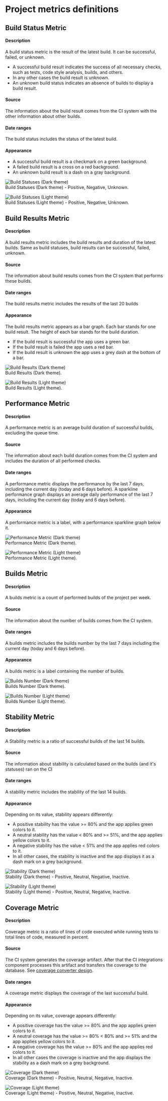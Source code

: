 # Project metrics definitions

## Build Status Metric
#### Description 
A build status metric is the result of the latest build. It can be successful, failed, or unknown.
* A successful build result indicates the success of all necessary checks, such as tests, code style analysis, builds, 
and others.   
* In any other cases the build result is unknown.
* An unknown build status indicates an absence of builds to display a build result.
#### Source
The information about the build result comes from the CI system with the other information about other builds.  
#### Date ranges
The build status includes the status of the latest build.
#### Appearance
* A successful build result is a checkmark on a green background. 
* A failed build result is a cross on a red background. 
* An unknown build result is a dash on a gray background.   

![Build Statuses (Dark theme)](https://github.com/platform-platform/monorepo/blob/update_project_metrics_document/docs/images/build_statuses.png?raw=true)    
Build Statuses (Dark theme) - Positive, Negative, Unknown.    

![Build Statuses (Light theme)](https://github.com/platform-platform/monorepo/blob/update_project_metrics_document/docs/images/build_statuses_light.png?raw=true)    
Build Statuses (Light theme) - Positive, Negative, Unknown.    

## Build Results Metric
#### Description
A build results metric includes the build results and duration of the latest builds. Same as build statuses, build results can be successful, failed, unknown.
#### Source
The information about build results comes from the CI system that performs these builds.
#### Date ranges
The build results metric includes the results of the last 20 builds
#### Appearance
The build results metric appears as a bar graph. Each bar stands for one build result. The height of each bar stands for the build duration.
* If the build result is successful the app uses a green bar.
* If the build result is failed the app uses a red bar.
* If the build result is unknown the app uses a grey dash at the bottom of a bar.

![Build Results (Dark theme)](https://github.com/platform-platform/monorepo/blob/update_project_metrics_document/docs/images/build_results_bar.png?raw=true)    
Build Results (Dark theme).    

![Build Results (Light theme)](https://github.com/platform-platform/monorepo/blob/update_project_metrics_document/docs/images/build_results_bar_light.png?raw=true)    
Build Results (Light theme).


## Performance Metric
#### Description
A performance metric is an average build duration of successful builds, excluding the queue time. 
#### Source
The information about each build duration comes from the CI system and includes the duration of all performed checks. 
#### Date ranges
A performance metric displays the performance by the last 7 days, including the current day (today and 6 days before).
A sparkline performance graph displays an average daily performance of the last 7 days, including the current day (today and 6 days before).
#### Appearance
A performance metric is a label, with a performance sparkline graph below it.

![Performance Metric (Dark theme)](https://github.com/platform-platform/monorepo/blob/update_project_metrics_document/docs/images/performance_graph.png?raw=true)    
Performance Metric (Dark theme).    

![Performance Metric (Light theme)](https://github.com/platform-platform/monorepo/blob/update_project_metrics_document/docs/images/performance_graph_light.png?raw=true)      
Performance Metric (Light theme).    

## Builds Metric
#### Description
A builds metric is a count of performed builds of the project per week. 
#### Source
The information about the number of builds comes from the CI system.
#### Date ranges
A builds metric includes the builds number by the last 7 days including the current day (today and 6 days before).    
#### Appearance
A builds metric is a label containing the number of builds.

![Builds Number (Dark theme)](https://github.com/platform-platform/monorepo/blob/update_project_metrics_document/docs/images/builds.png?raw=true)    
Builds Number (Dark theme).      

![Builds Number (Light theme)](https://github.com/platform-platform/monorepo/blob/update_project_metrics_document/docs/images/builds_light.png?raw=true)   
Builds Number (Light theme).    
                    
## Stability Metric
#### Description
A Stability metric is a ratio of successful builds of the last 14 builds. 
#### Source
The information about stability is calculated based on the builds (and it's statuses) ran on the CI
#### Date ranges
A stability metric includes the stability of the last 14 builds.
#### Appearance
Depending on its value, stability appears differently:
* A positive stability has the value >= 80% and the app applies green colors to it.
* A neutral stability has the value < 80% and >= 51%, and the app applies yellow colors to it.
* A negative stability has the value < 51% and the app applies red colors to it.
* In all other cases, the stability is inactive and the app displays it as a dash mark on a grey background.

![Stability (Dark theme)](https://github.com/platform-platform/monorepo/blob/update_project_metrics_document/docs/images/percentage.png?raw=true)    
Stability (Dark theme) - Positive, Neutral, Negative, Inactive.

![Stability (Light theme)](https://github.com/platform-platform/monorepo/blob/update_project_metrics_document/docs/images/percentage_light.png?raw=true)   
Stability (Light theme) - Positive, Neutral, Negative, Inactive. 

## Coverage Metric
#### Description
Coverage metric is a ratio of lines of code executed while running tests to total lines of code, measured in percent.
#### Source
The CI system generates the coverage artifact. After that the CI integrations component processes this artifact and transfers the coverage to the database. 
See [coverage converter design](https://github.com/platform-platform/monorepo/blob/master/metrics/coverage_converter/docs/01_coverage_converter_design.md).
#### Date ranges
A coverage metric displays the coverage of the last successful build.
#### Appearance
Depending on its value, coverage appears differently:
* A positive coverage has the value >= 80% and the app applies green colors to it.
* A neutral coverage has the value >= 80% < 80% and >= 51% and the app applies yellow colors to it.
* A negative coverage has the value >= 80% and the app applies red colors to it.
* In all other cases the coverage is inactive and the app displays the stability as a dash mark on a grey background.

![Coverage (Dark theme)](https://github.com/platform-platform/monorepo/blob/update_project_metrics_document/docs/images/percentage.png?raw=true)    
Coverage (Dark theme) - Positive, Neutral, Negative, Inactive. 

![Coverage (Light theme)](https://github.com/platform-platform/monorepo/blob/update_project_metrics_document/docs/images/percentage_light.png?raw=true)   
Coverage (Light theme) - Positive, Neutral, Negative, Inactive. 
